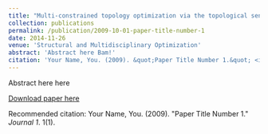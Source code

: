 ```yaml
---
title: "Multi-constrained topology optimization via the topological sensitivity"
collection: publications
permalink: /publication/2009-10-01-paper-title-number-1
date: 2014-11-26
venue: 'Structural and Multidisciplinary Optimization'
abstract: 'Abstract here Bam!'
citation: 'Your Name, You. (2009). &quot;Paper Title Number 1.&quot; <i>Journal 1</i>. 1(1).'
---
```

Abstract here here

[Download paper here](http://academicpages.github.io/files/J1_2015_SMO.pdf)

Recommended citation: Your Name, You. (2009). "Paper Title Number 1." <i>Journal 1</i>. 1(1).